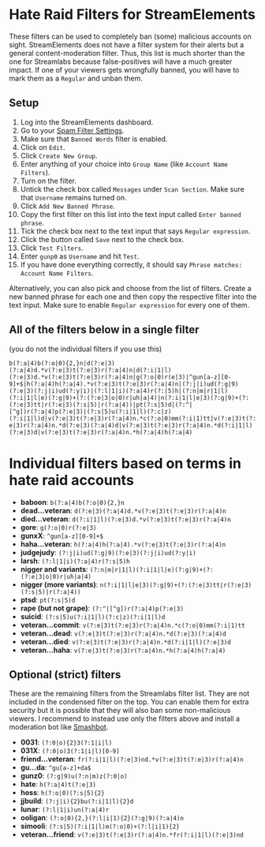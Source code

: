 # Hate Raid Filters for StreamElements
These filters can be used to completely ban (some) malicious accounts on sight.
StreamElements does not have a filter system for their alerts but a general content-moderation filter. Thus, this list is much shorter than the one for Streamlabs because false-positives will have a much greater impact.
If one of your viewers gets wrongfully banned, you will have to mark them as a ``Regular`` and unban them.

## Setup
1) Log into the StreamElements dashboard.
2) Go to your [Spam Filter Settings](https://streamelements.com/dashboard/bot/spam-filters).
3) Make sure that ``Banned Words`` filter is enabled.
4) Click on ``Edit``.
5) Click ``Create New Group``.
6) Enter anything of your choice into ``Group Name`` (like ``Account Name Filters``).
7) Turn on the filter.
8) Untick the check box called ``Messages`` under ``Scan Section``. Make sure that ``Username`` remains turned on.
9) Click ``Add New Banned Phrase``.
10) Copy the first filter on this list into the text input called ``Enter banned phrase``.
11) Tick the check box next to the text input that says ``Regular expression``.
12) Click the button called ``Save`` next to the check box.
13) Click ``Test Filters``.
14) Enter ``gunp0`` as ``Username`` and hit ``Test``.
15) If you have done everything correctly, it should say ``Phrase matches: Account Name Filters``.

Alternatively, you can also pick and choose from the list of filters.
Create a new banned phrase for each one and then copy the respective filter into the text input. Make sure to enable ``Regular expression`` for every one of them.

## All of the filters below in a single filter
(you do not the individual filters if you use this)

``b(?:a|4)b(?:o|0){2,}n|d(?:e|3)(?:a|4)d.*v(?:e|3)t(?:e|3)r(?:a|4)n|d(?:i|1|l)(?:e|3)d.*v(?:e|3)t(?:e|3)r(?:a|4)n|g(?:o|0)r(e|3)|^gun[a-z][0-9]+$|h(?:a|4)h(?:a|4).*v(?:e|3)t(?:e|3)r(?:a|4)n|(?:j|i)ud(?:g|9)(?:e|3)(?:j|i)ud(?:y|i)|(?:l|1|i)(?:a|4)r(?:|5)h|(?:n|m|r|1|l)(?:i|1|l|e)(?:g|9)+(?:(?:e|3|o|0)r|uh|a|4)|n(?:i|1|l|e|3)(?:g|9)+(?:(?:e|3)tt|r(?:e|3)(?:s|5)|r(?:a|4))|pt(?:s|5)d|(?:^|[^g])r(?:a|4)p(?:e|3)|(?:s|5)u(?:i|1|l)(?:c|z)(?:i|1|l)d|v(?:e|3)t(?:e|3)r(?:a|4)n.*c(?:o|0)mm(?:i|1)tt|v(?:e|3)t(?:e|3)r(?:a|4)n.*d(?:e|3)(?:a|4)d|v(?:e|3)t(?:e|3)r(?:a|4)n.*d(?:i|1|l)(?:e|3)d|v(?:e|3)t(?:e|3)r(?:a|4)n.*h(?:a|4)h(?:a|4)``

# Individual filters based on terms in hate raid accounts
* **baboon**: ``b(?:a|4)b(?:o|0){2,}n``
* **dead...veteran**: ``d(?:e|3)(?:a|4)d.*v(?:e|3)t(?:e|3)r(?:a|4)n``
* **died...veteran**: ``d(?:i|1|l)(?:e|3)d.*v(?:e|3)t(?:e|3)r(?:a|4)n``
* **gore**: ``g(?:o|0)r(?:e|3)``
* **gunxX**: ``^gun[a-z][0-9]+$``
* **haha...veteran**: ``h(?:a|4)h(?:a|4).*v(?:e|3)t(?:e|3)r(?:a|4)n``
* **judgejudy**: ``(?:j|i)ud(?:g|9)(?:e|3)(?:j|i)ud(?:y|i)``
* **larsh**: ``(?:l|1|i)(?:a|4)r(?:s|5)h``
* **nigger and variants**: ``(?:n|m|r|1|l)(?:i|1|l|e)(?:g|9)+(?:(?:e|3|o|0)r|uh|a|4)``
* **nigger (more variants)**: ``n(?:i|1|l|e|3)(?:g|9)+(?:(?:e|3)tt|r(?:e|3)(?:s|5)|r(?:a|4))``
* **ptsd**: ``pt(?:s|5)d``
* **rape (but not grape)**: ``(?:^|[^g])r(?:a|4)p(?:e|3)``
* **suicid**: ``(?:s|5)u(?:i|1|l)(?:c|z)(?:i|1|l)d``
* **veteran...commit**: ``v(?:e|3)t(?:e|3)r(?:a|4)n.*c(?:o|0)mm(?:i|1)tt``
* **veteran...dead**: ``v(?:e|3)t(?:e|3)r(?:a|4)n.*d(?:e|3)(?:a|4)d``
* **veteran...died**: ``v(?:e|3)t(?:e|3)r(?:a|4)n.*d(?:i|1|l)(?:e|3)d``
* **veteran...haha**: ``v(?:e|3)t(?:e|3)r(?:a|4)n.*h(?:a|4)h(?:a|4)``

## Optional (strict) filters
These are the remaining filters from the Streamlabs filter list.
They are not included in the condensed filter on the top.
You can enable them for extra security but it is possible that they will also ban some non-malicious viewers. I recommend to instead use only the filters above and install a moderation bot like [Smashbot](https://www.smashbot.live).

* **0031**: ``(?:0|o){2}3(?:1|i|l)``
* **031X**: ``(?:0|o)3(?:1|i|l)[0-9]``
* **friend...veteran**: ``fr(?:i|1|l)(?:e|3)nd.*v(?:e|3)t(?:e|3)r(?:a|4)n``
* **gu...da**: ``^gu[a-z]+da$``
* **gunz0**: ``(?:g|9)u(?:n|m)z(?:0|o)``
* **hate**: ``h(?:a|4)t(?:e|3)``
* **hoss**: ``h(?:o|0)(?:s|5){2}``
* **jjbuild**: ``(?:j|i){2}bu(?:i|1|l){2}d``
* **lunar**: ``(?:l|1|i)un(?:a|4)r``
* **ooligan**: ``(?:o|0){2,}(?:l|i|1){2}(?:g|9)(?:a|4)n``
* **simooli**: ``(?:s|5)(?:i|1|l)m(?:o|0)+(?:l|i|1){2}``
* **veteran...friend**: ``v(?:e|3)t(?:e|3)r(?:a|4)n.*fr(?:i|1|l)(?:e|3)nd``
